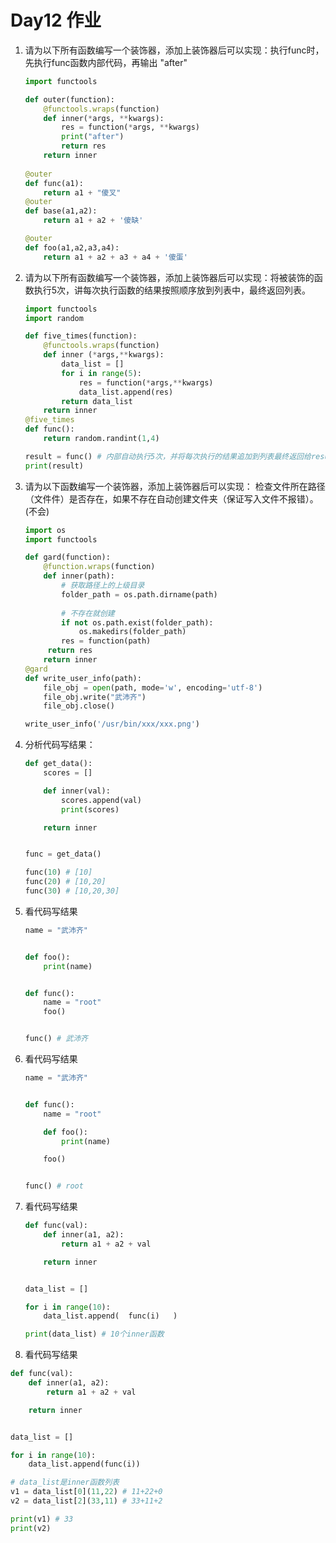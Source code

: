 # Day12 作业

1. 请为以下所有函数编写一个装饰器，添加上装饰器后可以实现：执行func时，先执行func函数内部代码，再输出 "after"

   ```python
   import functools
   
   def outer(function):
       @functools.wraps(function)
       def inner(*args, **kwargs):
           res = function(*args, **kwargs)
           print("after")
           return res
       return inner
       
   @outer
   def func(a1):
       return a1 + "傻叉"
   @outer
   def base(a1,a2):
       return a1 + a2 + '傻缺'
   
   @outer
   def foo(a1,a2,a3,a4):
       return a1 + a2 + a3 + a4 + '傻蛋'
   ```

2. 请为以下所有函数编写一个装饰器，添加上装饰器后可以实现：将被装饰的函数执行5次，讲每次执行函数的结果按照顺序放到列表中，最终返回列表。

   ```python
   import functools
   import random 
   
   def five_times(function):
       @functools.wraps(function)
       def inner (*args,**kwargs):
           data_list = []
           for i in range(5):
               res = function(*args,**kwargs)
               data_list.append(res)
           return data_list
       return inner
   @five_times
   def func():
       return random.randint(1,4)
   
   result = func() # 内部自动执行5次，并将每次执行的结果追加到列表最终返回给result
   print(result) 
   ```

3. 请为以下函数编写一个装饰器，添加上装饰器后可以实现： 检查文件所在路径（文件件）是否存在，如果不存在自动创建文件夹（保证写入文件不报错）。(不会)

   ```python
   import os
   import functools
   
   def gard(function):
       @function.wraps(function)
       def inner(path):
           # 获取路径上的上级目录
           folder_path = os.path.dirname(path)
           
           # 不存在就创建
           if not os.path.exist(folder_path):
               os.makedirs(folder_path)
           res = function(path)
       	return res
       return inner
   @gard
   def write_user_info(path):
       file_obj = open(path, mode='w', encoding='utf-8')
       file_obj.write("武沛齐")
       file_obj.close()
   
   write_user_info('/usr/bin/xxx/xxx.png')
   ```

4. 分析代码写结果：

   ```python
   def get_data():
       scores = []
   
       def inner(val):
           scores.append(val)
           print(scores)
   
       return inner
   
   
   func = get_data()
   
   func(10) # [10]
   func(20) # [10,20]
   func(30) # [10,20,30]
   ```

5. 看代码写结果

   ```python
   name = "武沛齐"
   
   
   def foo():
       print(name)
   
   
   def func():
       name = "root"
       foo()
   
   
   func() # 武沛齐
   ```

6. 看代码写结果

   ```python
   name = "武沛齐"
   
   
   def func():
       name = "root"
   
       def foo():
           print(name)
   
       foo()
   
   
   func() # root
   ```

7. 看代码写结果

   ```python
   def func(val):
       def inner(a1, a2):
           return a1 + a2 + val
   
       return inner
   
   
   data_list = []
   
   for i in range(10):
       data_list.append(  func(i)   )
   
   print(data_list) # 10个inner函数
   ```

8. 看代码写结果

```python
def func(val):
    def inner(a1, a2):
        return a1 + a2 + val

    return inner


data_list = []

for i in range(10):
    data_list.append(func(i))

# data_list是inner函数列表
v1 = data_list[0](11,22) # 11+22+0
v2 = data_list[2](33,11) # 33+11+2

print(v1) # 33
print(v2) 
```

